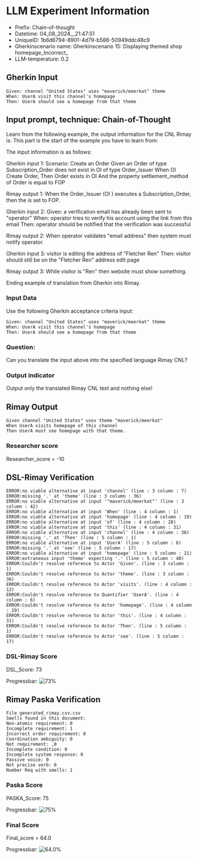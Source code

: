 

# LLM Experiment Information
* Prefix:   Chain-of-thought
* Datetime: 04_08_2024__21:47:51
* UniqueID: 1b6d6794-8901-4d79-b586-50949ddc48c9
* Gherkinscenario name: Gherkinscenario 15: Displaying themed shop homepage_Incorrect_
* LLM-temperature: 0.2

        

## Gherkin Input
```
Given: channel "United States" uses "maverick/meerkat" theme
When: UserA visit this channel's homepage
Then: UserA should see a homepage from that theme
```
    



## Input prompt, technique: Chain-of-Thought


Learn from the following example, the output information for the CNL Rimay is: 
This part is the start of the example you have to learn from:

The input information is as follows: 

Gherkin input 1:
Scenario: Create an Order
Given an Order of type Subscription_Order does not exist in OI of type Order_Issuer 
When OI Create Order, 
Then Order exists in OI 
And the property settlement_method of Order is equal to FOP


Rimay output 1:
When the Order_Issuer (OI ) executes  a Subscription_Order, 
then the  is set to FOP.


Gherkin input 2:
Given: a verification email has already been sent to "operator"
When: operator tries to verify his account using the link from this email
Then: operator should be notified that the verification was successful

Rimay output 2:
When operator validates "email address" 
then system must notify operator.  
 

Gherkin input 3: 
visitor is editing the address of "Fletcher Ren"
Then: visitor should still be on the "Fletcher Ren" address edit page


Rimay output 3:
While visitor is "Ren" 
then website must show something.


Ending example of translation from Gherkin into Rimay.


### Input Data
Use the following Gherkin acceptance criteria input: 
```
Given: channel "United States" uses "maverick/meerkat" theme
When: UserA visit this channel's homepage
Then: UserA should see a homepage from that theme
```

### Question:
Can you translate the input above into the specified language Rimay CNL?

### Output indicator
Output only the translated Rimay CNL text and nothing else!


## Rimay Output
```
Given channel "United States" uses theme "maverick/meerkat"
When UserA visits homepage of this channel
Then UserA must see homepage with that theme.
``` 
            

### Researcher score
Researcher_score = -10




## DSL-Rimay Verification
```
ERROR:no viable alternative at input 'channel' (line : 3 column : 7)
ERROR:missing '.' at 'theme' (line : 3 column : 36)
ERROR:no viable alternative at input '"maverick/meerkat"' (line : 3 column : 42)
ERROR:no viable alternative at input 'When' (line : 4 column : 1)
ERROR:no viable alternative at input 'homepage' (line : 4 column : 19)
ERROR:no viable alternative at input 'of' (line : 4 column : 28)
ERROR:no viable alternative at input 'this' (line : 4 column : 31)
ERROR:no viable alternative at input 'channel' (line : 4 column : 36)
ERROR:missing '.' at 'Then' (line : 5 column : 1)
ERROR:no viable alternative at input 'UserA' (line : 5 column : 6)
ERROR:missing '.' at 'see' (line : 5 column : 17)
ERROR:no viable alternative at input 'homepage' (line : 5 column : 21)
ERROR:extraneous input 'theme' expecting '.' (line : 5 column : 40)
ERROR:Couldn't resolve reference to Actor 'Given'. (line : 3 column : 1)
ERROR:Couldn't resolve reference to Actor 'theme'. (line : 3 column : 36)
ERROR:Couldn't resolve reference to Actor 'visits'. (line : 4 column : 12)
ERROR:Couldn't resolve reference to Quantifier 'UserA'. (line : 4 column : 6)
ERROR:Couldn't resolve reference to Actor 'homepage'. (line : 4 column : 19)
ERROR:Couldn't resolve reference to Actor 'this'. (line : 4 column : 31)
ERROR:Couldn't resolve reference to Actor 'Then'. (line : 5 column : 1)
ERROR:Couldn't resolve reference to Actor 'see'. (line : 5 column : 17)

```
### DSL-Rimay Score
DSL_Score: 73

Progressbar: ![73%](https://progress-bar.dev/73)

            


## Rimay Paska Verification
```
File generated_rimay.csv.csv
Smells found in this document: 
Non-atomic requirement: 0
Incomplete requirement: 1
Incorrect order requirement: 0
Coordination ambiguity: 0
Not requirement: ,0
Incomplete condition: 0
Incomplete system response: 0
Passive voice: 0
Not precise verb: 0
Number Req with smells: 1

```
### Paska Score
PASKA_Score: 75

Progressbar: ![75%](https://progress-bar.dev/75)

            

### Final Score
Final_score = 64.0

Progressbar: ![64.0%](https://progress-bar.dev/64.0)

